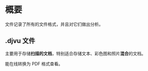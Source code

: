 # 概要

文件记录了所有的文件格式，并且对它们做出分析。

## .djvu 文件

主要用于存储**扫描的文档**，特别适合存储文本、彩色图和照片**混合**的文档。

能在线转换为 PDF 格式查看。